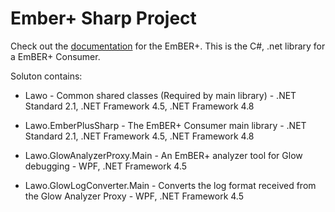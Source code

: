 Ember+ Sharp Project
=============================================================================

Check out the [documentation](http://lawo.github.io/ember-plus-sharp) for the EmBER+. This is the C#, .net library for a EmBER+ Consumer.

Soluton contains:
- Lawo - Common shared classes (Required by main library) - .NET Standard 2.1, .NET Framework 4.5, .NET Framework 4.8
- Lawo.EmberPlusSharp - The EmBER+ Consumer main library - .NET Standard 2.1, .NET Framework 4.5, .NET Framework 4.8

- Lawo.GlowAnalyzerProxy.Main - An EmBER+ analyzer tool for Glow debugging - WPF, .NET Framework 4.5
- Lawo.GlowLogConverter.Main - Converts the log format received from the Glow Analyzer Proxy - WPF, .NET Framework 4.5